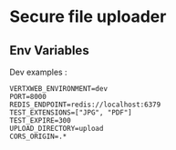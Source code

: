 # Secure file uploader

## Env Variables

Dev examples : 

```
VERTXWEB_ENVIRONMENT=dev
PORT=8000
REDIS_ENDPOINT=redis://localhost:6379
TEST_EXTENSIONS=["JPG", "PDF"]
TEST_EXPIRE=300
UPLOAD_DIRECTORY=upload
CORS_ORIGIN=.*
```